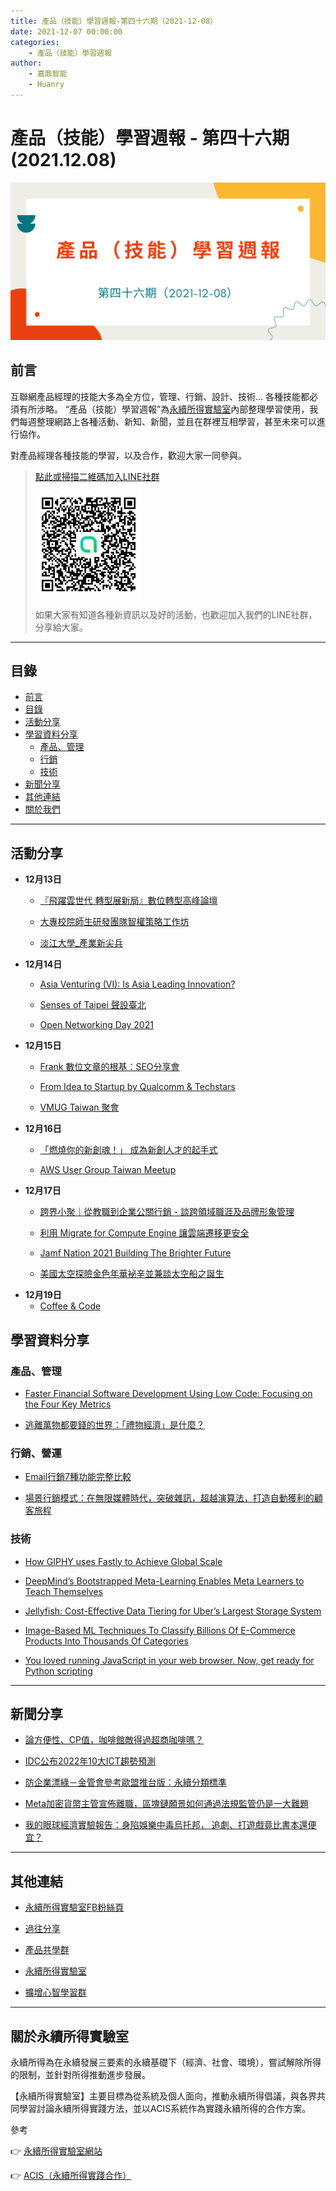 ```yaml
---
title: 產品（技能）學習週報-第四十六期（2021-12-08）
date: 2021-12-07 00:00:00
categories:
	- 產品（技能）學習週報
author:
	- 嘉鼎智能
	- Huanry
---
```

# 產品（技能）學習週報 - 第四十六期 (2021.12.08)

![產品技能學習週報-第四十六期](/img/pm/46.png)

## 前言

互聯網產品經理的技能大多為全方位，管理、行銷、設計、技術... 各種技能都必須有所涉略。 “產品（技能）學習週報”為[永續所得實驗室](#關於永續所得實驗室)內部整理學習使用，我們每週整理網路上各種活動、新知、新聞，並且在群裡互相學習，甚至未來可以進行協作。

對產品經理各種技能的學習，以及合作，歡迎大家一同參與。

>[點此或掃描二維碼加入LINE社群](https://line.me/ti/g2/Dj4AkbdDsY6o4D_CdDUB6Q)
>
>[![產品共學群](/img/產品共學群.jpg)](https://line.me/ti/g2/Dj4AkbdDsY6o4D_CdDUB6Q)
>
>如果大家有知道各種新資訊以及好的活動，也歡迎加入我們的LINE社群，分享給大家。

---
## 目錄
- [前言](#前言)
- [目錄](#目錄)
- [活動分享](#活動分享)
- [學習資料分享](#學習資料分享)
	- [產品、管理](#產品、管理)
	- [行銷](#行銷、營運)
	- [技術](#技術)
- [新聞分享](#新聞分享)
- [其他連結](#其他連結)
- [關於我們](#關於我們)

---
## 活動分享

- **12月13日**
	- [『飛躍雲世代 轉型展新局』數位轉型高峰論壇](https://www.accupass.com/event/2111171156151287143386)

	- [大專校院師生研發團隊智權策略工作坊](https://www.accupass.com/event/2111300515081780645637)

	- [淡江大學_產業新尖兵](https://docs.google.com/forms/d/1Zerhcj3AdgLl6i0X5_HCyrYk-J8PUxMgmgxoWr4Cflc/viewform?edit_requested=true)
- **12月14日**
	- [Asia Venturing (VI): Is Asia Leading Innovation?](https://www.accupass.com/event/2111300046011946432820)

	- [Senses of Taipei 聲設臺北](https://www.accupass.com/event/2112060001332104099962)

	- [Open Networking Day 2021](https://www.accupass.com/event/2112020616001110976336)
- **12月15日**
	- [Frank 數位文章的根基：SEO分享會](https://www.accupass.com/event/2111181045483882068800)

	- [From Idea to Startup by Qualcomm & Techstars](https://www.accupass.com/event/2111120256079122626240)

	- [VMUG Taiwan 聚會](https://sakana-afbd7e.kktix.cc/events/vmug-2021-12)
- **12月16日**
	- [「燃燒你的新創魂！」 成為新創人才的起手式](https://www.accupass.com/event/2111150809531838076882)

	- [AWS User Group Taiwan Meetup](https://awsugtw.kktix.cc/events/awsug-202112)
- **12月17日**
	- [跨界小聚｜從教職到企業公關行銷 - 談跨領域職涯及品牌形象管理](https://www.accupass.com/event/2112041209462890918660)

	- [利用 Migrate for Compute Engine 讓雲端遷移更安全](https://www.accupass.com/event/2110220415401334023846)

	- [Jamf Nation 2021 Building The Brighter Future](https://jamf.kktix.cc/events/jamfnation2021)

	- [美國太空探險金色年華袐辛並兼談太空船之誕生](https://technologyandlife.kktix.cc/events/12-17-21)
- **12月19日**
	- [Coffee & Code](https://www.meetup.com/Innovate-Taiwan/events/282505407)


## 學習資料分享
### 產品、管理

- [Faster Financial Software Development Using Low Code: Focusing on the Four Key Metrics](https://www.infoq.com/articles/financial-software-low-code/)

- [逃離萬物都要錢的世界：「禮物經濟」是什麼？](https://medium.com/wumanru/gift-economy-7b4b70244090)

### 行銷、營運

- [Email行銷7種功能完整比較](https://erianmarketing.com/email-marketing-convertkit-vs-activecampaign)

- [場景行銷模式：在無限媒體時代，突破雜訊，超越演算法，打造自動獲利的顧客旅程](https://www.pmtone.com/context-marketing-revolution/)

### 技術

- [How GIPHY uses Fastly to Achieve Global Scale](https://engineering.giphy.com/how-giphy-uses-fastly-to-achieve-global-scale/)

- [DeepMind’s Bootstrapped Meta-Learning Enables Meta Learners to Teach Themselves
](https://syncedreview.com/2021/09/20/deepmind-podracer-tpu-based-rl-frameworks-deliver-exceptional-performance-at-low-cost-107/)

- [Jellyfish: Cost-Effective Data Tiering for Uber’s Largest Storage System](https://eng.uber.com/jellyfish-cost-effective-data-tiering/)

- [Image-Based ML Techniques To Classify Billions Of E-Commerce Products Into Thousands Of Categories](https://medium.com/criteo-engineering/image-based-ml-techniques-to-classify-billions-of-e-commerce-products-into-thousands-of-categories-6e029fc8d496)


- [You loved running JavaScript in your web browser. Now, get ready for Python scripting](https://www.dailyadvent.com/news/22565638947df510839e7d315480790a-You-loved-running-JavaScript-in-your-web-browser-Now-get-ready-for-Python-scripting)

---
## 新聞分享

- [論方便性、CP值，咖啡館敵得過超商咖啡嗎？](https://www.foodnext.net/news/newstrack/paper/5616637867)

- [IDC公布2022年10大ICT趨勢預測](https://www.bnext.com.tw/article/66588/metaverse-idc-ict-trend)

- [防企業漂綠－金管會參考歐盟推台版：永續分類標準](https://ubrand.udn.com/ubrand/story/12117/5940990)

- [Meta加密貨幣主管宣佈離職，區塊鏈願景如何通過法規監管仍是一大難題](https://www.bnext.com.tw/article/66491/facebook-meta-blockchain-head-leave)

- [我的眼球經濟實驗報告：身陷娛樂中毒烏托邦， 追劇、打遊戲竟比書本還便宜？](https://www.bnext.com.tw/article/66606/drama-game-book)

---
## 其他連結

- [永續所得實驗室FB粉絲頁](https://www.facebook.com/%E6%B0%B8%E7%BA%8C%E6%89%80%E5%BE%97%E5%AF%A6%E9%A9%97%E5%AE%A4-102916798609139)

- [過往分享](/categories/產品（技能）學習週報)

- [產品共學群](https://line.me/ti/g2/Dj4AkbdDsY6o4D_CdDUB6Q?utm_source=invitation&utm_medium=link_copy&utm_campaign=default)

- [永續所得實驗室](https://line.me/ti/g2/asPFU-0w4o9MIRSBdb4gtg?utm_source=invitation&utm_medium=link_copy&utm_campaign=default)

- [擴增心智學習群](https://line.me/ti/g2/asPFU-0w4o9MIRSBdb4gtg?utm_source=invitation&utm_medium=link_copy&utm_campaign=default)

---

## 關於永續所得實驗室

永續所得為在永續發展三要素的永續基礎下（經濟、社會、環境），嘗試解除所得的限制，並針對所得推動進步發展。

【永續所得實驗室】主要目標為從系統及個人面向，推動永續所得倡議，與各界共同學習討論永續所得實踐方法，並以ACIS系統作為實踐永續所得的合作方案。

參考

👉 [永續所得實驗室網站](https://sustainable-income-lab.github.io/)

👉 [ACIS（永續所得實踐合作）](https://acis.magnific.biz/)